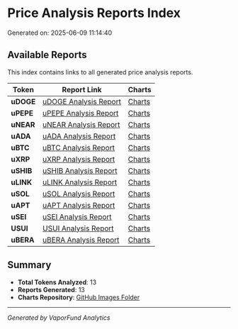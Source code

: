 # Price Analysis Reports Index

Generated on: 2025-06-09 11:14:40

## Available Reports

This index contains links to all generated price analysis reports.

| Token | Report Link | Charts |
|-------|-------------|--------|
| **uDOGE** | [uDOGE Analysis Report](./uDOGE_analysis_report.md) | [Charts](https://raw.githubusercontent.com/VaporFund/weekly-reports/main/chart_images) |
| **uPEPE** | [uPEPE Analysis Report](./uPEPE_analysis_report.md) | [Charts](https://raw.githubusercontent.com/VaporFund/weekly-reports/main/chart_images) |
| **uNEAR** | [uNEAR Analysis Report](./uNEAR_analysis_report.md) | [Charts](https://raw.githubusercontent.com/VaporFund/weekly-reports/main/chart_images) |
| **uADA** | [uADA Analysis Report](./uADA_analysis_report.md) | [Charts](https://raw.githubusercontent.com/VaporFund/weekly-reports/main/chart_images) |
| **uBTC** | [uBTC Analysis Report](./uBTC_analysis_report.md) | [Charts](https://raw.githubusercontent.com/VaporFund/weekly-reports/main/chart_images) |
| **uXRP** | [uXRP Analysis Report](./uXRP_analysis_report.md) | [Charts](https://raw.githubusercontent.com/VaporFund/weekly-reports/main/chart_images) |
| **uSHIB** | [uSHIB Analysis Report](./uSHIB_analysis_report.md) | [Charts](https://raw.githubusercontent.com/VaporFund/weekly-reports/main/chart_images) |
| **uLINK** | [uLINK Analysis Report](./uLINK_analysis_report.md) | [Charts](https://raw.githubusercontent.com/VaporFund/weekly-reports/main/chart_images) |
| **uSOL** | [uSOL Analysis Report](./uSOL_analysis_report.md) | [Charts](https://raw.githubusercontent.com/VaporFund/weekly-reports/main/chart_images) |
| **uAPT** | [uAPT Analysis Report](./uAPT_analysis_report.md) | [Charts](https://raw.githubusercontent.com/VaporFund/weekly-reports/main/chart_images) |
| **uSEI** | [uSEI Analysis Report](./uSEI_analysis_report.md) | [Charts](https://raw.githubusercontent.com/VaporFund/weekly-reports/main/chart_images) |
| **USUI** | [USUI Analysis Report](./USUI_analysis_report.md) | [Charts](https://raw.githubusercontent.com/VaporFund/weekly-reports/main/chart_images) |
| **uBERA** | [uBERA Analysis Report](./uBERA_analysis_report.md) | [Charts](https://raw.githubusercontent.com/VaporFund/weekly-reports/main/chart_images) |


## Summary

- **Total Tokens Analyzed**: 13
- **Reports Generated**: 13
- **Charts Repository**: [GitHub Images Folder](https://raw.githubusercontent.com/VaporFund/weekly-reports/main/chart_images)

---

*Generated by VaporFund Analytics*
